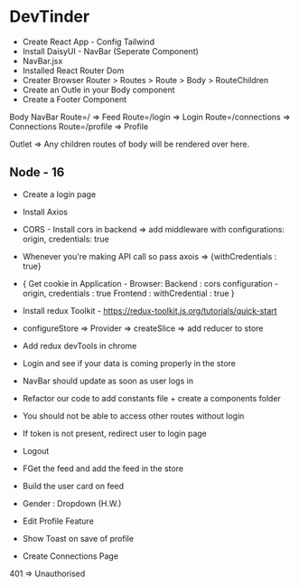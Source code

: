 # DevTinder

 - Create React App - Config Tailwind 
 - Install DaisyUI - NavBar (Seperate Component)
 - NavBar.jsx
 - Installed React Router Dom
 - Creater Browser Router > Routes > Route > Body > RouteChildren
 - Create an Outle in your Body component
 - Create a Footer Component

Body
  NavBar
  Route=/ => Feed
  Route=/login => Login
  Route=/connections => Connections
  Route=/profile => Profile
  

Outlet => Any children routes of body will be rendered over here.

**Node - 16**
-------------

 - Create a login page
 - Install Axios
 - CORS - Install cors in backend => add middleware with configurations: origin, credentials: true
 - Whenever you're making API call so pass axois => {withCredentials : true}
 - { Get cookie in Application - Browser:
    Backend  : cors configuration - origin, credentials : true
    Frontend : withCredential : true }
  
 - Install redux Toolkit - https://redux-toolkit.js.org/tutorials/quick-start
 - configureStore => Provider => createSlice => add reducer to store
 - Add redux devTools in chrome
 - Login and see if your data is coming properly in the store
 - NavBar should update as soon as user logs in
 - Refactor our code to add constants file + create a components folder
 - You should not be able to access other routes without login
 - If token is not present, redirect user to login page
 - Logout
 - FGet the feed and add the feed in the store
 - Build the user card on feed
 - Gender : Dropdown (H.W.)
 - Edit Profile Feature
 - Show Toast on save of profile
 - Create Connections Page

 401 => Unauthorised